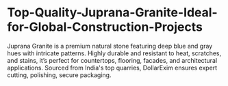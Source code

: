 # Top-Quality-Juprana-Granite-Ideal-for-Global-Construction-Projects
Juprana Granite is a premium natural stone featuring deep blue and gray hues with intricate patterns. Highly durable and resistant to heat, scratches, and stains, it’s perfect for countertops, flooring, facades, and architectural applications. Sourced from India's top quarries, DollarExim ensures expert cutting, polishing, secure packaging.
